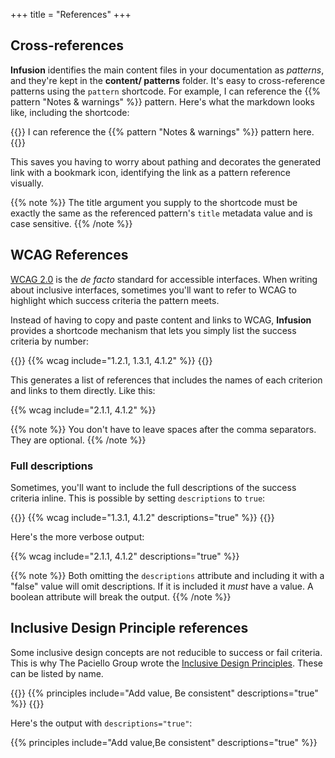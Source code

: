 +++
title = "References"
+++

## Cross-references

**Infusion** identifies the main content files in your documentation as _patterns_, and they're kept in the **content/ patterns** folder. It's easy to cross-reference patterns using the `pattern` shortcode. For example, I can reference the {{% pattern "Notes & warnings" %}} pattern. Here's what the markdown looks like, including the shortcode:

{{<codeBlock>}}
I can reference the &#x7b;{% pattern "Notes & warnings" %}} pattern here.
{{</codeBlock>}}

This saves you having to worry about pathing and decorates the generated link with a bookmark icon, identifying the link as a pattern reference visually.

{{% note %}}
The title argument you supply to the shortcode must be exactly the same as the referenced pattern's `title` metadata value and is case sensitive.
{{% /note %}}

## WCAG References

[WCAG 2.0](https://www.w3.org/TR/WCAG/) is the _de facto_ standard for accessible interfaces. When writing about inclusive interfaces, sometimes you'll want to refer to WCAG to highlight which success criteria the pattern meets.

Instead of having to copy and paste content and links to WCAG, **Infusion** provides a shortcode mechanism that lets you simply list the success criteria by number:

{{<codeBlock>}}
&#x7b;{% wcag include="1.2.1, 1.3.1, 4.1.2" %}}
{{</codeBlock>}}

This generates a list of references that includes the names of each criterion and links to them directly. Like this:

{{% wcag include="2.1.1, 4.1.2" %}}

{{% note %}}
You don't have to leave spaces after the comma separators. They are optional.
{{% /note %}}

### Full descriptions

Sometimes, you'll want to include the full descriptions of the success criteria inline. This is possible by setting `descriptions` to `true`:

{{<codeBlock>}}
&#x7b;{% wcag include="1.3.1, 4.1.2" descriptions="true" %}}
{{</codeBlock>}}

Here's the more verbose output:

{{% wcag include="2.1.1, 4.1.2" descriptions="true" %}}

{{% note %}}
Both omitting the `descriptions` attribute and including it with a "false" value will omit descriptions. If it is included it _must_ have a value. A boolean attribute will break the output.
{{% /note %}}

## Inclusive Design Principle references

Some inclusive design concepts are not reducible to success or fail criteria. This is why The Paciello Group wrote the [Inclusive Design Principles](http://inclusivedesignprinciples.org/). These can be listed by name.

{{<codeBlock>}}
&#x7b;{% principles include="Add value, Be consistent" descriptions="true" %}}
{{</codeBlock>}}

Here's the output with `descriptions="true"`:

{{% principles include="Add value,Be consistent" descriptions="true" %}}
